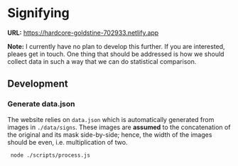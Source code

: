 # Signifying

**URL:** https://hardcore-goldstine-702933.netlify.app

**Note:** I currently have no plan to develop this further. If you are interested, pleaes get in touch. One thing that should be addressed is how we should collect data in such a way that we can do statistical comparison.

## Development

### Generate data.json
The website relies on `data.json` which is automatically generated from images in `./data/signs`. These images are **assumed** to the concatenation of the original and its mask side-by-side; hence, the width of the images should be even, i.e. multiplication of two.

```
 node ./scripts/process.js
```
